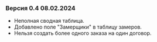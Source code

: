 ### Версия 0.4 08.02.2024
- Неполная сводная таблица.
- Добавлено поле "Замерщики" в таблицу замеров.
- Нельзя создать более одного заказа на один договор.